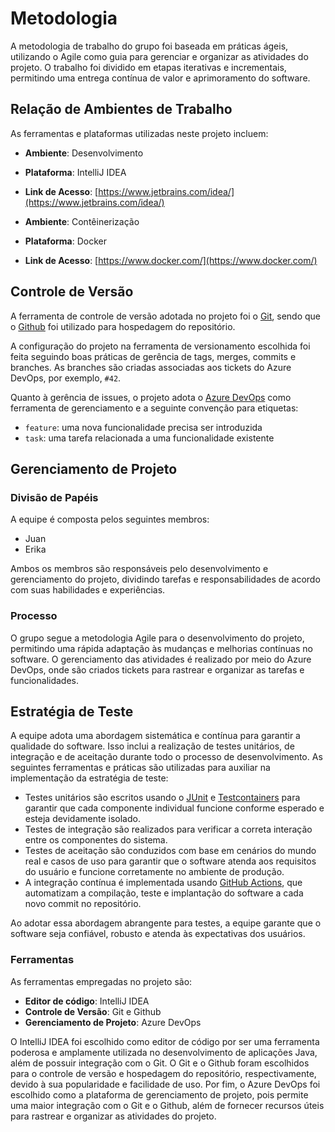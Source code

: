 # Metodologia

A metodologia de trabalho do grupo foi baseada em práticas ágeis, utilizando o Agile como guia para gerenciar e organizar as atividades do projeto. O trabalho foi dividido em etapas iterativas e incrementais, permitindo uma entrega contínua de valor e aprimoramento do software.

## Relação de Ambientes de Trabalho

As ferramentas e plataformas utilizadas neste projeto incluem:

- **Ambiente**: Desenvolvimento
- **Plataforma**: IntelliJ IDEA
- **Link de Acesso**: [https://www.jetbrains.com/idea/](https://www.jetbrains.com/idea/)

- **Ambiente**: Contêinerização
- **Plataforma**: Docker
- **Link de Acesso**: [https://www.docker.com/](https://www.docker.com/)

## Controle de Versão

A ferramenta de controle de versão adotada no projeto foi o [Git](https://git-scm.com/), sendo que o [Github](https://github.com) foi utilizado para hospedagem do repositório.

A configuração do projeto na ferramenta de versionamento escolhida foi feita seguindo boas práticas de gerência de tags, merges, commits e branches. As branches são criadas associadas aos tickets do Azure DevOps, por exemplo, `#42`. 

Quanto à gerência de issues, o projeto adota o [Azure DevOps](https://azure.microsoft.com/en-us/services/devops/) como ferramenta de gerenciamento e a seguinte convenção para etiquetas:

- `feature`: uma nova funcionalidade precisa ser introduzida
- `task`: uma tarefa relacionada a uma funcionalidade existente

## Gerenciamento de Projeto

### Divisão de Papéis

A equipe é composta pelos seguintes membros:

- Juan
- Erika

Ambos os membros são responsáveis pelo desenvolvimento e gerenciamento do projeto, dividindo tarefas e responsabilidades de acordo com suas habilidades e experiências.

### Processo

O grupo segue a metodologia Agile para o desenvolvimento do projeto, permitindo uma rápida adaptação às mudanças e melhorias contínuas no software. O gerenciamento das atividades é realizado por meio do Azure DevOps, onde são criados tickets para rastrear e organizar as tarefas e funcionalidades.

## Estratégia de Teste

A equipe adota uma abordagem sistemática e contínua para garantir a qualidade do software. Isso inclui a realização de testes unitários, de integração e de aceitação durante todo o processo de desenvolvimento. As seguintes ferramentas e práticas são utilizadas para auxiliar na implementação da estratégia de teste:

- Testes unitários são escritos usando o [JUnit](https://junit.org/junit5/) e [Testcontainers](https://www.testcontainers.org/) para garantir que cada componente individual funcione conforme esperado e esteja devidamente isolado.
- Testes de integração são realizados para verificar a correta interação entre os componentes do sistema.
- Testes de aceitação são conduzidos com base em cenários do mundo real e casos de uso para garantir que o software atenda aos requisitos do usuário e funcione corretamente no ambiente de produção.
- A integração contínua é implementada usando [GitHub Actions](https://github.com/features/actions), que automatizam a compilação, teste e implantação do software a cada novo commit no repositório.

Ao adotar essa abordagem abrangente para testes, a equipe garante que o software seja confiável, robusto e atenda às expectativas dos usuários.

### Ferramentas

As ferramentas empregadas no projeto são:

- **Editor de código**: IntelliJ IDEA
- **Controle de Versão**: Git e Github
- **Gerenciamento de Projeto**: Azure DevOps

O IntelliJ IDEA foi escolhido como editor de código por ser uma ferramenta poderosa e amplamente utilizada no desenvolvimento de aplicações Java, além de possuir integração com o Git. O Git e o Github foram escolhidos para o controle de versão e hospedagem do repositório, respectivamente, devido à sua popularidade e facilidade de uso. Por fim, o Azure DevOps foi escolhido como a plataforma de gerenciamento de projeto, pois permite uma maior integração com o Git e o Github, além de fornecer recursos úteis para rastrear e organizar as atividades do projeto.
